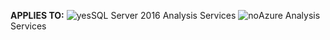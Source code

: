 **APPLIES TO:** ![yes](media/yes.png)SQL Server 2016 Analysis Services ![no](media/no.png)Azure Analysis Services